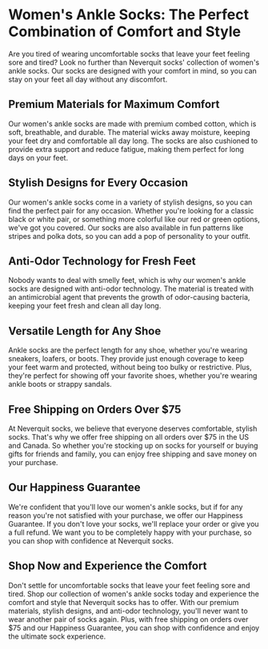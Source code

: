 # Women's Ankle Socks: The Perfect Combination of Comfort and Style

Are you tired of wearing uncomfortable socks that leave your feet feeling sore and tired? Look no further than Neverquit socks' collection of women's ankle socks. Our socks are designed with your comfort in mind, so you can stay on your feet all day without any discomfort.

## Premium Materials for Maximum Comfort

Our women's ankle socks are made with premium combed cotton, which is soft, breathable, and durable. The material wicks away moisture, keeping your feet dry and comfortable all day long. The socks are also cushioned to provide extra support and reduce fatigue, making them perfect for long days on your feet.

## Stylish Designs for Every Occasion

Our women's ankle socks come in a variety of stylish designs, so you can find the perfect pair for any occasion. Whether you're looking for a classic black or white pair, or something more colorful like our red or green options, we've got you covered. Our socks are also available in fun patterns like stripes and polka dots, so you can add a pop of personality to your outfit.

## Anti-Odor Technology for Fresh Feet

Nobody wants to deal with smelly feet, which is why our women's ankle socks are designed with anti-odor technology. The material is treated with an antimicrobial agent that prevents the growth of odor-causing bacteria, keeping your feet fresh and clean all day long.

## Versatile Length for Any Shoe

Ankle socks are the perfect length for any shoe, whether you're wearing sneakers, loafers, or boots. They provide just enough coverage to keep your feet warm and protected, without being too bulky or restrictive. Plus, they're perfect for showing off your favorite shoes, whether you're wearing ankle boots or strappy sandals.

## Free Shipping on Orders Over $75

At Neverquit socks, we believe that everyone deserves comfortable, stylish socks. That's why we offer free shipping on all orders over $75 in the US and Canada. So whether you're stocking up on socks for yourself or buying gifts for friends and family, you can enjoy free shipping and save money on your purchase.

## Our Happiness Guarantee

We're confident that you'll love our women's ankle socks, but if for any reason you're not satisfied with your purchase, we offer our Happiness Guarantee. If you don't love your socks, we'll replace your order or give you a full refund. We want you to be completely happy with your purchase, so you can shop with confidence at Neverquit socks.

## Shop Now and Experience the Comfort

Don't settle for uncomfortable socks that leave your feet feeling sore and tired. Shop our collection of women's ankle socks today and experience the comfort and style that Neverquit socks has to offer. With our premium materials, stylish designs, and anti-odor technology, you'll never want to wear another pair of socks again. Plus, with free shipping on orders over $75 and our Happiness Guarantee, you can shop with confidence and enjoy the ultimate sock experience.